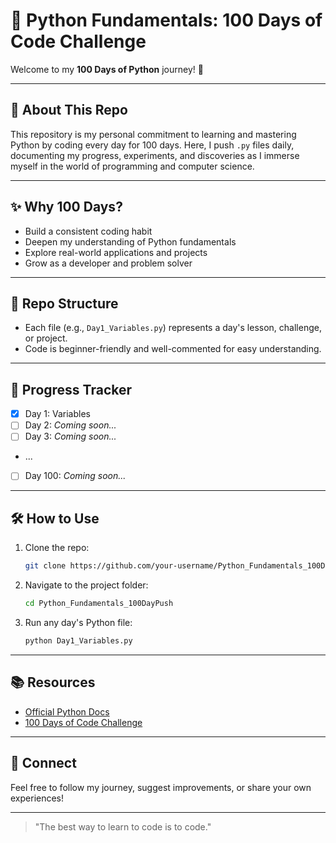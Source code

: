 # 🚀 Python Fundamentals: 100 Days of Code Challenge

Welcome to my **100 Days of Python** journey! 🐍

---

## 🌟 About This Repo
This repository is my personal commitment to learning and mastering Python by coding every day for 100 days. Here, I push `.py` files daily, documenting my progress, experiments, and discoveries as I immerse myself in the world of programming and computer science.

---

## ✨ Why 100 Days?
- Build a consistent coding habit
- Deepen my understanding of Python fundamentals
- Explore real-world applications and projects
- Grow as a developer and problem solver

---

## 📂 Repo Structure
- Each file (e.g., `Day1_Variables.py`) represents a day's lesson, challenge, or project.
- Code is beginner-friendly and well-commented for easy understanding.

---

## 🚦 Progress Tracker
- [x] Day 1: Variables
- [ ] Day 2: _Coming soon..._
- [ ] Day 3: _Coming soon..._
- ...
- [ ] Day 100: _Coming soon..._

---

## 🛠️ How to Use
1. Clone the repo:
   ```bash
   git clone https://github.com/your-username/Python_Fundamentals_100DayPush.git
   ```
2. Navigate to the project folder:
   ```bash
   cd Python_Fundamentals_100DayPush
   ```
3. Run any day's Python file:
   ```bash
   python Day1_Variables.py
   ```

---

## 📚 Resources
- [Official Python Docs](https://docs.python.org/3/)
- [100 Days of Code Challenge](https://www.100daysofcode.com/)

---

## 🙌 Connect
Feel free to follow my journey, suggest improvements, or share your own experiences!

---

> "The best way to learn to code is to code."
